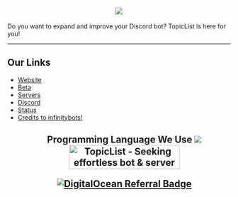 <h2 align='center'>
  <img src="https://pbs.twimg.com/profile_banners/1505194289323823105/1678624541/1500x500" />
  <br> 
</h2>
<p>
Do you want to expand and improve your Discord bot? TopicList is here for you!
</p>

<hr>

<h2>
  Our Links
</h2>

<ul>
  <li><a href="https://topiclist.xyz">Website</a></li>
<li><a href="https://beta.topiclist.xyz">Beta</a></li>
<li><a href="https://servers.topiclist.xyz">Servers</a></li>
  <li><a href="https://discord.gg/Jad6TcdEet">Discord</a></li>
  <li><a href="https://topiclist.xyz/status">Status</a></li>
<li><a href="https://infinitybots.gg">Credits to infinitybots!</a></li
</ul>

<h2 align='center'>
 Programming Language We Use
   
<img src="https://skillicons.dev/icons?i=java,css,html,docker,discord,net,r,rust,tailwind,github,git,cloudflare,astro,pug,go,nodejs,nextjs,mongodb,nodejs,react,redis,tailwind,ts,vscode&theme=dark" />
</div>
<a href="https://www.producthunt.com/posts/topiclist?utm_source=badge-featured&utm_medium=badge&utm_souce=badge-topiclist" target="_blank"><img src="https://api.producthunt.com/widgets/embed-image/v1/featured.svg?post_id=389425&theme=dark" alt="TopicList - Seeking&#0032;effortless&#0032;bot&#0032;&#0038;&#0032;server&#0032;management&#0063;&#0032;Try&#0032;Topiclist | Product Hunt" style="width: 250px; height: 54px;" width="250" height="54" /></a>

[![DigitalOcean Referral Badge](https://web-platforms.sfo2.cdn.digitaloceanspaces.com/WWW/Badge%201.svg)](https://www.digitalocean.com/?refcode=a6b81cde8d44&utm_campaign=Referral_Invite&utm_medium=Referral_Program&utm_source=badge)
<br />
</h2>
